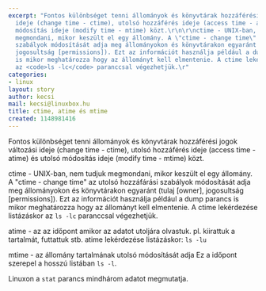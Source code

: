 ```yaml
---
excerpt: "Fontos különbséget tenni állományok és könyvtárak hozzáférési jogok változási
  ideje (change time - ctime), utolsó hozzáférés ideje (access time - atime) és utolsó
  módosítás ideje (modify time - mtime) közt.\r\n\r\nctime - UNIX-ban, nem tudjuk
  megmondani, mikor keszült el egy állomány. A \"ctime - change time\" az utolsó hozzáfárási
  szabályok módosítását adja meg állományokon és könyvtárakon egyaránt (tulaj [owner],
  jogosultság [permissions]). Ezt az információt használja például a dump parancs
  is mikor meghatározza hogy az állományt kell elmentenie. A ctime lekérdezése listázáskor
  az <code>ls -lc</code> paranccsal végezhetjük.\r"
categories:
- linux
layout: story
author: kecsi
mail: kecsi@linuxbox.hu
title: ctime, atime és mtime
created: 1148981416
---
```

Fontos különbséget tenni állományok és könyvtárak hozzáférési jogok változási ideje (change time - ctime), utolsó hozzáférés ideje (access time - atime) és utolsó módosítás ideje (modify time - mtime) közt.

ctime - UNIX-ban, nem tudjuk megmondani, mikor keszült el egy állomány. A "ctime - change time" az utolsó hozzáfárási szabályok módosítását adja meg állományokon és könyvtárakon egyaránt (tulaj [owner], jogosultság [permissions]). Ezt az információt használja például a dump parancs is mikor meghatározza hogy az állományt kell elmentenie. A ctime lekérdezése listázáskor az <code>ls -lc</code> paranccsal végezhetjük.

atime - az az időpont amikor az adatot utoljára olvastuk. pl. kiirattuk a tartalmát, futtattuk stb. atime lekérdezése listázáskor: <code>ls -lu</code>

mtime - az állomány tartalmának utolsó módosítását adja Ez a időpont szerepel a hosszú listában <code>ls -l</code>.

Linuxon a <code>stat</code> parancs mindhárom adatot megmutatja.
